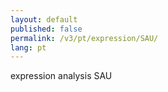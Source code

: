 ```yaml
---
layout: default
published: false
permalink: /v3/pt/expression/SAU/
lang: pt
---
```


expression analysis SAU
